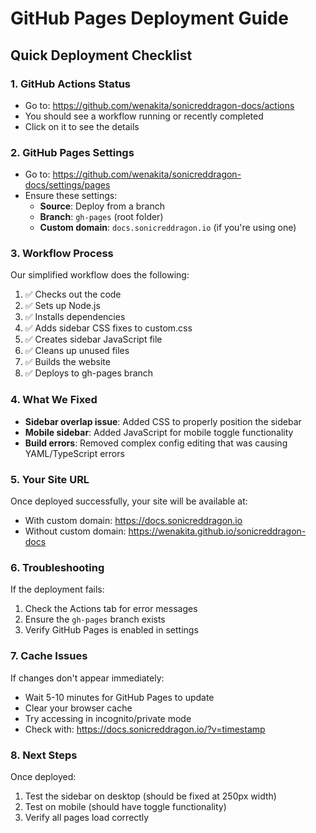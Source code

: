 # GitHub Pages Deployment Guide

## Quick Deployment Checklist

### 1. GitHub Actions Status
- Go to: https://github.com/wenakita/sonicreddragon-docs/actions
- You should see a workflow running or recently completed
- Click on it to see the details

### 2. GitHub Pages Settings
- Go to: https://github.com/wenakita/sonicreddragon-docs/settings/pages
- Ensure these settings:
  - **Source**: Deploy from a branch
  - **Branch**: `gh-pages` (root folder)
  - **Custom domain**: `docs.sonicreddragon.io` (if you're using one)

### 3. Workflow Process
Our simplified workflow does the following:
1. ✅ Checks out the code
2. ✅ Sets up Node.js
3. ✅ Installs dependencies
4. ✅ Adds sidebar CSS fixes to custom.css
5. ✅ Creates sidebar JavaScript file
6. ✅ Cleans up unused files
7. ✅ Builds the website
8. ✅ Deploys to gh-pages branch

### 4. What We Fixed
- **Sidebar overlap issue**: Added CSS to properly position the sidebar
- **Mobile sidebar**: Added JavaScript for mobile toggle functionality
- **Build errors**: Removed complex config editing that was causing YAML/TypeScript errors

### 5. Your Site URL
Once deployed successfully, your site will be available at:
- With custom domain: https://docs.sonicreddragon.io
- Without custom domain: https://wenakita.github.io/sonicreddragon-docs

### 6. Troubleshooting
If the deployment fails:
1. Check the Actions tab for error messages
2. Ensure the `gh-pages` branch exists
3. Verify GitHub Pages is enabled in settings

### 7. Cache Issues
If changes don't appear immediately:
- Wait 5-10 minutes for GitHub Pages to update
- Clear your browser cache
- Try accessing in incognito/private mode
- Check with: https://docs.sonicreddragon.io/?v=timestamp

### 8. Next Steps
Once deployed:
1. Test the sidebar on desktop (should be fixed at 250px width)
2. Test on mobile (should have toggle functionality)
3. Verify all pages load correctly 